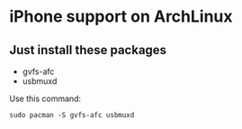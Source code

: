 # iPhone support on ArchLinux
## Just install these packages
- gvfs-afc
- usbmuxd

Use this command:

    sudo pacman -S gvfs-afc usbmuxd
